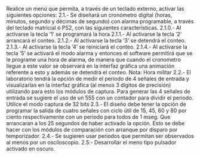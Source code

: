 Realice un menú que permita, a través de un teclado externo, activar las siguientes opciones:
2.1.- Se diseñará un cronómetro digital (horas, minutos, segundo y décimas de segundo) con alarma programable, a través del teclado matricial ó PS2, con las siguientes características.
2.1.0.- Al activarse la tecla ‘1’ se programará la hora
2.1.1.- Al activarse la tecla ‘2’ arrancará el conteo.
2.1.2.- Al activarse la tecla ‘3’ se detendrá el conteo.
2.1.3.- Al activarse la tecla ‘4’ se reiniciará el conteo.
2.1.4.- Al activarse la tecla ‘5’ se activará el modo alarma y entonces el software permitirá que se le programe una hora de alarma, de manera que cuando el cronometro llegue a este valor se observará en la interfaz gráfica una animación referente a esto y además se detendrá el conteo.
Nota: Hora militar
2.2.- El laboratorio tendrá la opción de medir el periodo de 4 señales de entrada y visualizarlas en la interfaz gráfica (al menos 3 dígitos de precisión) utilizando para esto los módulos de captura. Para generar las 4 señales de entrada se sugiere el uso de un 555 con un contador para dividir el periodo. Utilice el modo captura de 32 bits 
2.3.- El diseño debe tener la opción de programar la salida de cuatro señales  con ciclo útil de 15, 45, 60 y 80 por ciento respectivamente con un periodo para todos de 1 mseg. Que arrancaran a los 25 segundos de haber activado la opción. Esto se debe hacer con los módulos de comparación con arranque por disparo por temporizador. 
2.4.- Se sugieren usar periodos que permitan ser observados al menos por un osciloscopio.
2.5.- Desarrollar el meno tipo pulsador activado en oscuro.
